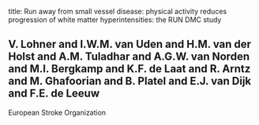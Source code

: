 title: Run away from small vessel disease: physical activity reduces progression of white matter hyperintensities: the RUN DMC study

## V. Lohner and I.W.M. van Uden and H.M. van der Holst and A.M. Tuladhar and A.G.W. van Norden and M.I. Bergkamp and K.F. de Laat and R. Arntz and M. Ghafoorian and B. Platel and E.J. van Dijk and F.E. de Leeuw
European Stroke Organization

